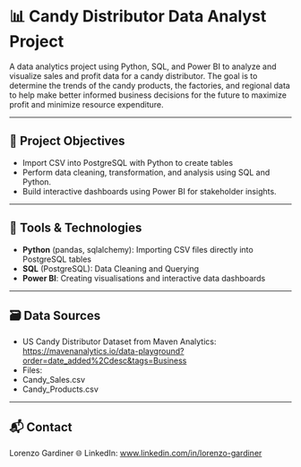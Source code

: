 # 📊 Candy Distributor Data Analyst Project

A data analytics project using Python, SQL, and Power BI to analyze and visualize sales and profit data for a candy distributor. The goal is to determine the trends of the candy products, the factories, and regional data to help make better informed business decisions for the future to maximize profit and minimize resource expenditure.

---

## 🚀 Project Objectives

- Import CSV into PostgreSQL with Python to create tables
- Perform data cleaning, transformation, and analysis using SQL and Python.
- Build interactive dashboards using Power BI for stakeholder insights.

---

## 🧰 Tools & Technologies

- **Python** (pandas, sqlalchemy): Importing CSV files directly into PostgreSQL tables
- **SQL** (PostgreSQL): Data Cleaning and Querying
- **Power BI**: Creating visualisations and interactive data dashboards
---

## 🗃️ Data Sources

-  US Candy Distributor Dataset from Maven Analytics:
   https://mavenanalytics.io/data-playground?order=date_added%2Cdesc&tags=Business
- Files:
- Candy_Sales.csv
- Candy_Products.csv

---


## 📬 Contact
Lorenzo Gardiner
🌐 LinkedIn: www.linkedin.com/in/lorenzo-gardiner
